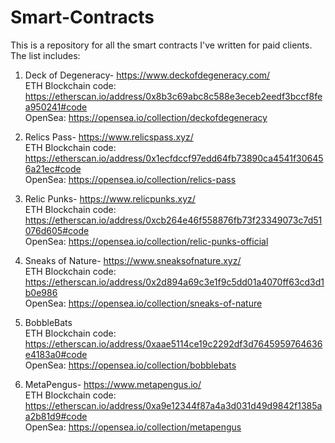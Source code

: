 # Smart-Contracts

This is a repository for all the smart contracts I've written for paid clients. The list includes:


1. Deck of Degeneracy- https://www.deckofdegeneracy.com/ <br>
   ETH Blockchain code: https://etherscan.io/address/0x8b3c69abc8c588e3eceb2eedf3bccf8fea950241#code <br>
   OpenSea: https://opensea.io/collection/deckofdegeneracy <br>
   
2. Relics Pass- https://www.relicspass.xyz/ <br>
   ETH Blockchain code: https://etherscan.io/address/0x1ecfdccf97edd64fb73890ca4541f306456a21ec#code <br>
   OpenSea: https://opensea.io/collection/relics-pass <br>
   
3. Relic Punks- https://www.relicpunks.xyz/ <br>
   ETH Blockchain code: https://etherscan.io/address/0xcb264e46f558876fb73f23349073c7d51076d605#code <br>
   OpenSea: https://opensea.io/collection/relic-punks-official <br>
   
4. Sneaks of Nature- https://www.sneaksofnature.xyz/ <br>
   ETH Blockchain code: https://etherscan.io/address/0x2d894a69c3e1f9c5dd01a4070ff63cd3d1b0e986 <br>
   OpenSea: https://opensea.io/collection/sneaks-of-nature <br>

5. BobbleBats <br>
   ETH Blockchain code: https://etherscan.io/address/0xaae5114ce19c2292df3d7645959764636e4183a0#code <br>
   OpenSea: https://opensea.io/collection/bobblebats <br>
   
6. MetaPengus- https://www.metapengus.io/ <br>
   ETH Blockchain code: https://etherscan.io/address/0xa9e12344f87a4a3d031d49d9842f1385aa2b81d9#code <br>
   OpenSea: https://opensea.io/collection/metapengus <br>

